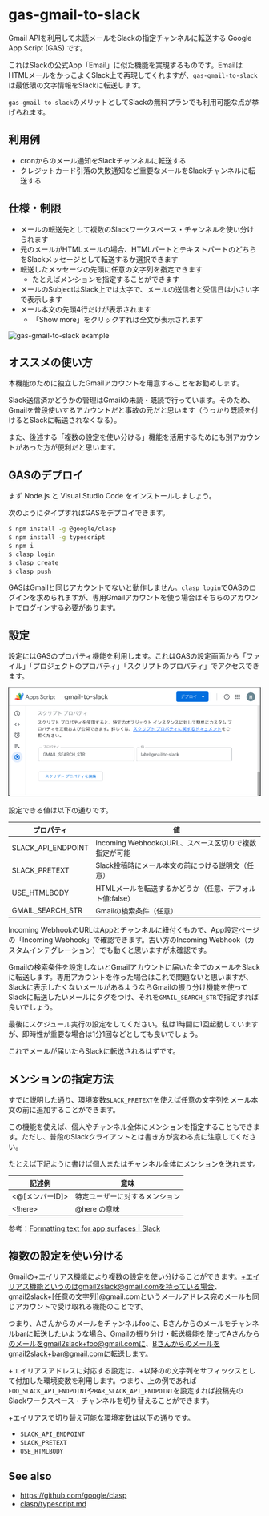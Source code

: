 # gas-gmail-to-slack

Gmail APIを利用して未読メールをSlackの指定チャンネルに転送する Google App Script (GAS) です。

これはSlackの公式App「Email」に似た機能を実現するものです。EmailはHTMLメールをかっこよくSlack上で再現してくれますが、`gas-gmail-to-slack` は最低限の文字情報をSlackに転送します。

`gas-gmail-to-slack`のメリットとしてSlackの無料プランでも利用可能な点が挙げられます。

## 利用例

* cronからのメール通知をSlackチャンネルに転送する
* クレジットカード引落の失敗通知など重要なメールをSlackチャンネルに転送する

## 仕様・制限

* メールの転送先として複数のSlackワークスペース・チャンネルを使い分けられます
* 元のメールがHTMLメールの場合、HTMLパートとテキストパートのどちらをSlackメッセージとして転送するか選択できます
* 転送したメッセージの先頭に任意の文字列を指定できます
  - たとえばメンションを指定することができます
* メールのSubjectはSlack上では太字で、メールの送信者と受信日は小さい字で表示します
* メール本文の先頭4行だけが表示されます
  - 「Show more」をクリックすれば全文が表示されます

![gas-gmail-to-slack example](https://github.com/hnw/gas-gmail-to-slack/blob/master/doc/gmail-to-slack-example.png?raw=true)

## オススメの使い方

本機能のために独立したGmailアカウントを用意することをお勧めします。

Slack送信済かどうかの管理はGmailの未読・既読で行っています。そのため、Gmailを普段使いするアカウントだと事故の元だと思います（うっかり既読を付けるとSlackに転送されなくなる）。

また、後述する「複数の設定を使い分ける」機能を活用するためにも別アカウントがあった方が便利だと思います。

## GASのデプロイ

まず Node.js と Visual Studio Code をインストールしましょう。

次のようにタイプすればGASをデプロイできます。

```sh
$ npm install -g @google/clasp
$ npm install -g typescript
$ npm i
$ clasp login
$ clasp create
$ clasp push
```

GASはGmailと同じアカウントでないと動作しません。`clasp login`でGASのログインを求められますが、専用Gmailアカウントを使う場合はそちらのアカウントでログインする必要があります。

## 設定

設定にはGASのプロパティ機能を利用します。これはGASの設定画面から「ファイル」「プロジェクトのプロパティ」「スクリプトのプロパティ」でアクセスできます。

![GAS property example](https://github.com/hnw/gas-gmail-to-slack/blob/master/doc/gas-property.png?raw=true)

設定できる値は以下の通りです。

| プロパティ         | 値                                                       |
|--------------------|----------------------------------------------------------|
| SLACK_API_ENDPOINT | Incoming WebhookのURL、スペース区切りで複数指定が可能    |
| SLACK_PRETEXT      | Slack投稿時にメール本文の前につける説明文（任意）        |
| USE_HTMLBODY       | HTMLメールを転送するかどうか（任意、デフォルト値:false） |
| GMAIL_SEARCH_STR   | Gmailの検索条件（任意）                                  |

Incoming WebhookのURLはAppとチャンネルに紐付くもので、App設定ページの「Incoming Webhook」で確認できます。古い方のIncoming Webhook（カスタムインテグレーション）でも動くと思いますが未確認です。

Gmailの検索条件を設定しないとGmailアカウントに届いた全てのメールをSlackに転送します。専用アカウントを作った場合はこれで問題ないと思いますが、Slackに表示したくないメールがあるようならGmailの振り分け機能を使ってSlackに転送したいメールにタグをつけ、それを`GMAIL_SEARCH_STR`で指定すれば良いでしょう。

最後にスケジュール実行の設定をしてください。私は1時間に1回起動していますが、即時性が重要な場合は1分1回などとしても良いでしょう。

これでメールが届いたらSlackに転送されるはずです。

## メンションの指定方法

すでに説明した通り、環境変数`SLACK_PRETEXT`を使えば任意の文字列をメール本文の前に追加することができます。

この機能を使えば、個人やチャンネル全体にメンションを指定することもできます。ただし、普段のSlackクライアントとは書き方が変わる点に注意してください。

たとえば下記ように書けば個人またはチャンネル全体にメンションを送れます。

| 記述例          | 意味                             |
|-----------------|--------------------------------|
| <@[メンバーID]> | 特定ユーザーに対するメンション |
| <!here>         | @here の意味                   |

参考：[Formatting text for app surfaces \| Slack](https://api.slack.com/reference/surfaces/formatting#mentioning-users)

## 複数の設定を使い分ける

Gmailの+エイリアス機能により複数の設定を使い分けることができます。+エイリアス機能というのはgmail2slack@gmail.comを持っている場合、gmail2slack+[任意の文字列]@gmail.comというメールアドレス宛のメールも同じアカウントで受け取れる機能のことです。

つまり、Aさんからのメールをチャンネルfooに、Bさんからのメールをチャンネルbarに転送したいような場合、Gmailの振り分け・転送機能を使ってAさんからのメールをgmail2slack+foo@gmail.comに、Bさんからのメールをgmail2slack+bar@gmail.comに転送します。

+エイリアスアドレスに対応する設定は、+以降のの文字列をサフィックスとして付加した環境変数を利用します。つまり、上の例であれば`FOO_SLACK_API_ENDPOINT`や`BAR_SLACK_API_ENDPOINT`を設定すれば投稿先のSlackワークスペース・チャンネルを切り替えることができます。

+エイリアスで切り替え可能な環境変数は以下の通りです。

- `SLACK_API_ENDPOINT`
- `SLACK_PRETEXT`
- `USE_HTMLBODY`

## See also

 * https://github.com/google/clasp
 * [clasp/typescript\.md](https://github.com/google/clasp/blob/master/docs/typescript.md)
